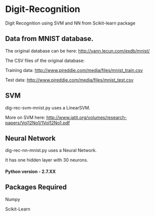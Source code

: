 # Digit-Recognition
Digit Recognition using SVM and NN from Scikit-learn package

## Data from MNIST database.

The original database can be here: http://yann.lecun.com/exdb/mnist/

The CSV files of the original database:

Training data: http://www.pjreddie.com/media/files/mnist_train.csv

Test data: http://www.pjreddie.com/media/files/mnist_test.csv

## SVM ##
dig-rec-svm-mnist.py uses a LinearSVM.

More on SVM here: http://www.jatit.org/volumes/research-papers/Vol12No1/1Vol12No1.pdf

## Neural Network ##

dig-rec-nn-mnist.py uses a Neural Network.

It has one hidden layer with 30 neurons.



#### Python version - 2.7.XX ####

## Packages Required ##

Numpy

Scikit-Learn

